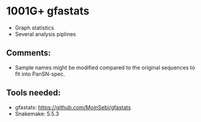 # 1001G+ gfastats
- Graph statistics
- Several analysis piplines

## Comments: 
- Sample names might be modified compared to the original sequences to fit into PanSN-spec. 
## Tools needed: 
- gfastats: https://github.com/MoinSebi/gfastats
- Snakemake: 5.5.3
